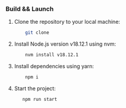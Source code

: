 ### Build && Launch

<ol>

<li> Clone the repository to your local machine: </li>

```bash
    git clone
```

<li> Install Node.js version v18.12.1 using nvm: </li>

```bash
    nvm install v18.12.1
```

<li>  Install dependencies using yarn: </li>

```bash
    npm i
```

<li> Start the project: </li>

```bash
   npm run start
```
